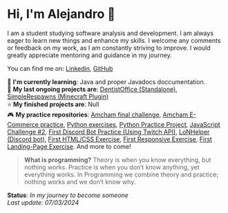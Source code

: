 # Hi, I'm Alejandro 👋
I am a student studying software analysis and development. I am always eager to learn new things and enhance my skills. I welcome any comments or feedback on my work, as I am constantly striving to improve. I would greatly appreciate mentoring and guidance in my journey.

You can find me on: [Linkedin](https://www.linkedin.com/in/srzafkiell/),  [GitHub](https://github.com/SrZafkiell)

🌱 **I'm currently learning**: Java and proper Javadocs doccumentation. <br>
🚀 **My last ongoing projects are**: [DentistOffice (Standalone)](https://github.com/SrZafkiell/DentistOffice), [SimpleRespawns (Minecraft Plugin)](https://github.com/SrZafkiell/SimpleSpawnpoints) <br>
⭐ **My finished projects are**: Null <br>
🎮 **My practice repositories**: [Amcham final challenge](https://github.com/SrZafkiell/amchan-final), [Amcham E-Commerce practice](https://github.com/SrZafkiell/Open_E-Commerce_CMS-Demo), [Python exercises](https://github.com/SrZafkiell/Python-First-Semester), [Python Practice Project](https://github.com/SrZafkiell/ProyectoFAP), [JavaScript Challenge #2](https://github.com/SrZafkiell/Desafio2Bit), [First Discord Bot Practice (Using Twitch API)](https://github.com/SrZafkiell/ParadoxUtilities-Discord-Bot), [LoNHelper (Discord bot)](https://github.com/SrZafkiell/LoNHelper), [First HTML/CSS Exercise](https://github.com/SrZafkiell/FirstHtmAndCssExercise), [First Responsive Exercise](https://github.com/SrZafkiell/FirstResponsiveExercise), [First Landing-Page Exercise](https://github.com/SrZafkiell/FirstLPExercise). And more to come!

>**What is programming?**
>Theory is when you know everything, but nothing works.
>Practice is when you don’t know anything, yet everything works.
>In Programming we combine theory and practice; nothing works and we don’t know why.

**Status**: *In my journey to become someone* <br>
*Last update: 07/03/2024*

<!--
**SrZafkiell/SrZafkiell** is a ✨ _special_ ✨ repository because its `README.md` (this file) appears on your GitHub profile.

Here are some ideas to get you started:

- 🔭 I’m currently working on ...
- 🌱 I’m currently learning ...
- 👯 I’m looking to collaborate on ...
- 🤔 I’m looking for help with ...
- 💬 Ask me about ...
- 📫 How to reach me: ...
- 😄 Pronouns: ...
- ⚡ Fun fact: ...
-->
